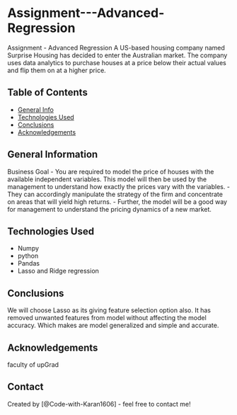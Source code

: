 # Assignment---Advanced-Regression
Assignment - Advanced Regression
A US-based housing company named Surprise Housing has decided to enter the Australian market. The company uses data analytics to purchase houses at a price below their actual values and flip them on at a higher price.


## Table of Contents
* [General Info](#general-information)
* [Technologies Used](#technologies-used)
* [Conclusions](#conclusions)
* [Acknowledgements](#acknowledgements)

## General Information
  Business Goal
    - You are required to model the price of houses with the available independent variables. This model will then be used by the management to understand how exactly the prices vary with the variables.
    - They can accordingly manipulate the strategy of the firm and concentrate on areas that will yield high returns.
    - Further, the model will be a good way for management to understand the pricing dynamics of a new market.
  

## Technologies Used
- Numpy
- python
- Pandas
- Lasso and Ridge regression

## Conclusions
We will choose Lasso as its giving feature selection option also. It has removed unwanted features from model without affecting the model accuracy. Which makes are model generalized and simple and accurate.

## Acknowledgements
faculty of upGrad

## Contact
Created by [@Code-with-Karan1606] - feel free to contact me!


<!-- Optional -->
<!-- ## License -->
<!-- This project is open source and available under the [... License](). -->

<!-- You don't have to include all sections - just the one's relevant to your project -->